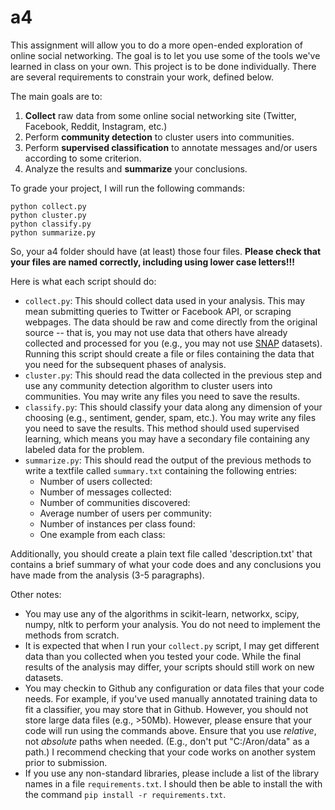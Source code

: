 # a4

This assignment will allow you to do a more open-ended exploration of online social networking. The goal is to let you use some of the tools we've learned in class on your own. This project is to be done individually. There are several requirements to constrain your work, defined below.

The main goals are to:
1. **Collect** raw data from some online social networking site (Twitter, Facebook, Reddit, Instagram, etc.)
2. Perform **community detection** to cluster users into communities.
3. Perform **supervised classification** to annotate messages and/or users according to some criterion.
4. Analyze the results and **summarize** your conclusions.

To grade your project, I will run the following commands:
```
python collect.py
python cluster.py
python classify.py
python summarize.py
```
So, your a4 folder should have (at least) those four files. **Please check that your files are named correctly, including using lower case letters!!!**

Here is what each script should do:

- `collect.py`: This should collect data used in your analysis. This may mean submitting queries to Twitter or Facebook API, or scraping webpages. The data should be raw and come directly from the original source -- that is, you may not use data that others have already collected and processed for you (e.g., you may not use [SNAP](http://snap.stanford.edu/data/index.html) datasets). Running this script should create a file or files containing the data that you need for the subsequent phases of analysis.
- `cluster.py`: This should read the data collected in the previous step and use any community detection algorithm to cluster users into communities. You may write any files you need to save the results.
- `classify.py`: This should classify your data along any dimension of your choosing (e.g., sentiment, gender, spam, etc.). You may write any files you need to save the results. This method should used supervised learning, which means you may have a secondary file containing any labeled data for the problem.
- `summarize.py`: This should read the output of the previous methods to write a textfile called `summary.txt` containing the following entries:
  - Number of users collected:
  - Number of messages collected:
  - Number of communities discovered:
  - Average number of users per community:
  - Number of instances per class found:
  - One example from each class:

Additionally, you should create a plain text file called 'description.txt' that contains a brief summary of what your code does and any conclusions you have made from the analysis (3-5 paragraphs).

Other notes:

- You may use any of the algorithms in scikit-learn, networkx, scipy, numpy, nltk to perform your analysis. You do not need to implement the methods from scratch.
- It is expected that when I run your `collect.py` script, I may get different data than you collected when you tested your code. While the final results of the analysis may differ, your scripts should still work on new datasets.
- You may checkin to Github any configuration or data files that your code needs. For example, if you've used manually annotated training data to fit a classifier, you may store that in Github. However, you should not store large data files (e.g., >50Mb). However, please ensure that your code will run using the commands above. Ensure that you use *relative*, not *absolute* paths when needed. (E.g., don't put "C:/Aron/data" as a path.) I recommend checking that your code works on another system prior to submission.
- If you use any non-standard libraries, please include a list of the library names in a file `requirements.txt`. I should then be able to install the with the command `pip install -r requirements.txt`.

